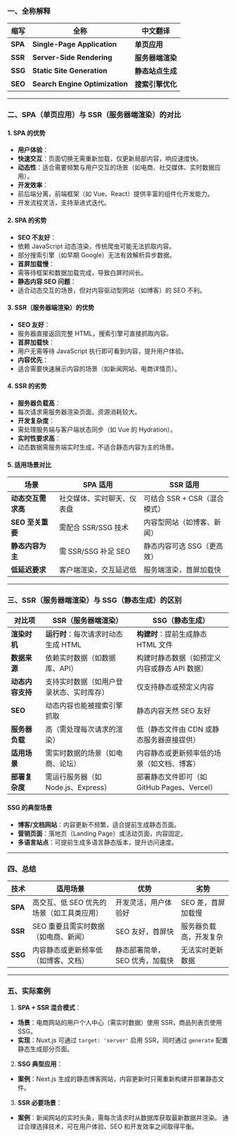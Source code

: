 ### **一、全称解释**

| **缩写** | **全称**                       | **中文翻译**     |
| -------- | ------------------------------ | ---------------- |
| **SPA**  | **Single-Page Application**    | **单页应用**     |
| **SSR**  | **Server-Side Rendering**      | **服务器端渲染** |
| **SSG**  | **Static Site Generation**     | **静态站点生成** |
| **SEO**  | **Search Engine Optimization** | **搜索引擎优化** |

---

### **二、SPA（单页应用）与 SSR（服务器端渲染）的对比**

#### **1. SPA 的优势**

- **用户体验**：
- **快速交互**：页面切换无需重新加载，仅更新局部内容，响应速度快。
- **动态性**：适合需要频繁与用户交互的场景（如电商、社交媒体、实时数据应用）。
- **开发效率**：
- 前后端分离，前端框架（如 Vue、React）提供丰富的组件化开发能力。
- 开发流程灵活，支持渐进式迭代。

#### **2. SPA 的劣势**

- **SEO 不友好**：
- 依赖 JavaScript 动态渲染，传统爬虫可能无法抓取内容。
- 部分搜索引擎（如早期 Google）无法有效解析异步数据。
- **首屏加载慢**：
- 需等待框架和数据加载完成，导致白屏时间长。
- **静态内容 SEO 问题**：
- 适合动态交互的场景，但对内容驱动型网站（如博客）的 SEO 不利。

#### **3. SSR（服务器端渲染）的优势**

- **SEO 友好**：
- 服务器直接返回完整 HTML，搜索引擎可直接抓取内容。
- **首屏加载快**：
- 用户无需等待 JavaScript 执行即可看到内容，提升用户体验。
- **内容优先**：
- 适合需要快速展示内容的场景（如新闻网站、电商详情页）。

#### **4. SSR 的劣势**

- **服务器负载高**：
- 每次请求需服务器渲染页面，资源消耗较大。
- **开发复杂度**：
- 需处理服务端与客户端状态同步（如 Vue 的 Hydration）。
- **实时性要求高**：
- 动态数据需服务端实时生成，不适合静态内容为主的场景。

#### **5. 适用场景对比**

| **场景**           | **SPA 适用**               | **SSR 适用**                 |
| ------------------ | -------------------------- | ---------------------------- |
| **动态交互需求高** | 社交媒体、实时聊天、仪表盘 | 可结合 SSR + CSR（混合模式） |
| **SEO 至关重要**   | 需配合 SSR/SSG 技术        | 内容型网站（如博客、新闻）   |
| **静态内容为主**   | 需 SSR/SSG 补足 SEO        | 静态内容可选 SSG（更高效）   |
| **低延迟要求**     | 客户端渲染，交互延迟低     | 服务端渲染，首屏加载快       |

---

### **三、SSR（服务器端渲染）与 SSG（静态生成）的区别**

| **对比项**       | **SSR（服务器端渲染）**                  | **SSG（静态生成）**                           |
| ---------------- | ---------------------------------------- | --------------------------------------------- |
| **渲染时机**     | **运行时**：每次请求时动态生成 HTML      | **构建时**：提前生成静态 HTML 文件            |
| **数据来源**     | 依赖实时数据（如数据库、API）            | 构建时静态数据（如预定义内容或静态 API 数据） |
| **动态内容支持** | 支持实时数据（如用户登录状态、实时库存） | 仅支持静态或预定义内容                        |
| **SEO**          | 动态内容也能被搜索引擎抓取               | 静态内容天然 SEO 友好                         |
| **服务器负载**   | 高（需处理每次请求的渲染）               | 低（静态文件由 CDN 或静态服务器直接提供）     |
| **适用场景**     | 需实时数据的场景（如电商、论坛）         | 内容静态或更新频率低的场景（如文档、博客）    |
| **部署复杂度**   | 需运行服务器（如 Node.js、Express）      | 部署静态文件即可（如 GitHub Pages、Vercel）   |

#### **SSG 的典型场景**

- **博客/文档网站**：内容更新不频繁，适合提前生成静态页面。
- **营销页面**：落地页（Landing Page）或活动页面，内容固定。
- **多语言站点**：可提前生成多语言静态版本，提升访问速度。

---

### **四、总结**

| **技术** | **适用场景**                              | **优势**                       | **劣势**               |
| -------- | ----------------------------------------- | ------------------------------ | ---------------------- |
| **SPA**  | 高交互、低 SEO 优先的场景（如工具类应用） | 开发灵活，用户体验好           | SEO 差，首屏加载慢     |
| **SSR**  | SEO 重要且需实时数据（如电商、新闻）      | SEO 友好，首屏快               | 服务器负载高，开发复杂 |
| **SSG**  | 内容静态或更新频率低（如博客、文档）      | 静态部署简单，SEO 优秀，加载快 | 无法实时更新数据       |

---

### **五、实际案例**

1. **SPA + SSR 混合模式**：

- **场景**：电商网站的用户个人中心（需实时数据）使用 SSR，商品列表页使用 SSG。
- **实现**：Nuxt.js 可通过 `target: 'server'` 启用 SSR，同时通过 `generate` 配置静态生成部分页面。

2. **SSG 典型应用**：

- **案例**：Next.js 生成的静态博客网站，内容更新时只需重新构建并部署静态文件。

3. **SSR 必要场景**：

- **案例**：新闻网站的实时头条，需每次请求时从数据库获取最新数据并渲染。
  通过合理选择技术，可在用户体验、SEO 和开发效率之间取得平衡。
